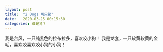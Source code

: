 ```yaml
---
layout: post
title:  "2 Dogs 两只猪"
date:   2020-03-25 00:15:30
categories: 谁是猪？
---
```

我是台风，一只纯黑色的拉布拉多，喜欢咬小狗！
我是龙套，一只软黄软黄的金毛，喜欢咬喜欢咬小狗的小狗！

